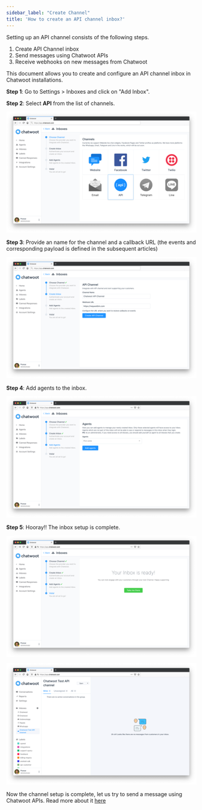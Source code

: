 ```yaml
---
sidebar_label: "Create Channel"
title: 'How to create an API channel inbox?'
---
```


Setting up an API channel consists of the following steps.

1. Create API Channel inbox
2. Send messages using Chatwoot APIs
3. Receive webhooks on new messages from Chatwoot

This document allows you to create and configure an API channel inbox in Chatwoot installations.

**Step 1**: Go to Settings > Inboxes and click on "Add Inbox".

**Step 2**: Select **API** from the list of channels.

![select-api-inbox](./images/select-api-inbox.png)

**Step 3**: Provide an name for the channel and a callback URL (the events and corresponding payload is defined in the subsequent articles)

![configure-screen](./images/configure-screen.png)

**Step 4**: Add agents to the inbox.

![add-agents](./images/add-agents.png)

**Step 5**: Hooray!! The inbox setup is complete.

![take-me-there](./images/take-me-there.png)

![inbox-welcome-screen](./images/inbox-welcome-screen.png)

Now the channel setup is complete, let us try to send a message using Chatwoot APIs. Read more about it [here](/docs/product/channels/api/send-messages)
